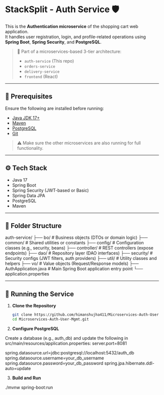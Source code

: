 # StackSplit - Auth Service 🛡️

This is the **Authentication microservice** of the shopping cart web application.  
It handles user registration, login, and profile-related operations using **Spring Boot**, **Spring Security**, and **PostgreSQL**.

> 🧩 Part of a microservices-based 3-tier architecture:
> - `auth-service` (This repo)
> - `orders-service`
> - `delivery-service`
> - `frontend` (React)

---

## 🔧 Prerequisites

Ensure the following are installed before running:

- [Java JDK 17+](https://adoptium.net/)
- [Maven](https://maven.apache.org/)
- [PostgreSQL](https://www.postgresql.org/)
- [Git](https://git-scm.com/)

> ⚠️ Make sure the other microservices are also running for full functionality.

---

## ⚙️ Tech Stack

- Java 17  
- Spring Boot  
- Spring Security (JWT-based or Basic)  
- Spring Data JPA  
- PostgreSQL  
- Maven

---

## 📁 Folder Structure

auth-service/
├── bo/ # Business objects (DTOs or domain logic)
├── common/ # Shared utilities or constants
├── config/ # Configuration classes (e.g., security, beans)
├── controller/ # REST controllers (expose endpoints)
├── dao/ # Repository layer (DAO interfaces)
├── security/ # Security configs (JWT filters, auth providers)
├── util/ # Utility classes and helpers
├── vo/ # Value objects (Request/Response models)
├── AuthApplication.java # Main Spring Boot application entry point
└── application.properties

---

## 🚀 Running the Service

1. **Clone the Repository**

   ```bash
   git clone https://github.com/himanshujha411/Microservices-Auth-User-Mgmt.git
   cd Microservices-Auth-User-Mgmt.git
   
2. **Configure PostgreSQL**

Create a database (e.g., auth_db) and update the following in src/main/resources/application.properties:
server.port=8081

spring.datasource.url=jdbc:postgresql://localhost:5432/auth_db
spring.datasource.username=your_db_username
spring.datasource.password=your_db_password
spring.jpa.hibernate.ddl-auto=update

3. **Build and Run**

./mvnw spring-boot:run
